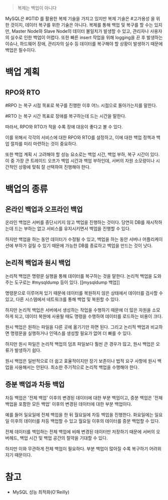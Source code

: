 > 복제는 백업이 아니다

MySQL은 #GTID 를 활용한 복제 기술을 가지고 있지만 복제 기술은 #고가용성 을 위한 것이지, 데이터 복구를 위한 기술은 아니다. 복제를 통해 백업 및 복구를 할 수는 있지만, Master Node와 Slave Node의 데이터 불일치가 발생할 수 있고, 관리자나 사용자의 실수로 인한 백업이 어렵다. 또한 빠른 insert 작업을 위해 logging을 끈 후 발생하는 이슈나, 하드웨어 장애, 관리자의 실수 등 데이터를 복구해야 할 상황이 발생하기 때문에 백업은 필수이다.

# 백업 계획
## RPO와 RTO
#RPO 는 복구 시점 목표로 복구를 진행한 이후 어느 시점으로 돌아가는지를 말한다.

#RTO 는 복구 시간 목표로 장애를 복구하는데 드는 시간을 말한다.

따라서, RPO와 RTO가 적을 수록 장애 대응이 좋다고 볼 수 있다.

이를 위해서 각각의 서비스에 대한 RPO와 RTO를 설정하고, 이에 대한 백업 정책과 백업 절차를 미리 마련하는 것이 중요하다.

또한 백업 계획 시 고려해야 할 성능 요소로는 백업 시간, 백업 부하, 복구 시간이 있다. 이 중 가장 큰 트레이드 오프가 백업 시간과 백업 부하인데, 서버의 자원 소모량이나 시간적인 상황에 맞춰 잘 선택하여 진행해야 한다.

# 백업의 종류
## 온라인 백업과 오프라인 백업
온라인 백업은 서버를 중단시키지 않고 백업을 진행하는 것이다. 당연히 DB를 재시작하는데 드는 부하는 없고 서비스를 유지시키면서 백업을 진행할 수 있다. 

하지만 백업을 하는 동안 데이터가 수정될 수 있고, 백업을 하는 동안 서버나 어플리케이션에 부하가 걸릴 수 있기 때문에 가능한 DB를 종료하고 백업을 만드는 것이 낫다.

## 논리적 백업과 원시 백업
논리적 백업은 명령문 실행을 통해 데이터를 복구하는 것을 말한다. 논리적 백업을 도와주는 도구로는 #mysqldump 등이 있다. [[mysqldump 백업]]


명령문으로 이루어져 있기 때문에 데이터를 복원하지 않은 상태에서 데이터를 검사할 수 있고, 다른 시스템에서 네트워크를 통해 백업 및 복원할 수 있다.

하지만 논리적 백업은 서버에서 생성하는 작업을 수행하기 때문에 더 많은 자원을 소모하게 되고, 데이터 복원에 사용될 때도 명령을 수행하여 데이터를 로드하는 비용이 크다.

원시 백업은 원하는 파일을 다른 곳에 옮기기만 하면 된다. 그리고 논리적 백업과 비교하면 명령문을 실행하거나 인덱스를 생성할 필요가 없어 더 빠를 수 있다.

하지만 원시 파일은 논리적 백업의 덤프 파일보다 훨씬 큰 경우가 많고, 원시 백업은 오류가 발생하기 쉽다.

원시 백업은 일반적으로 더 쉽고 효율적이지만 장기 보존이나 법적 요구 사항에 원시 백업을 사용해서는 안된다. 최소한 주기적으로 논리적 백업을 수행해야 한다.

## 증분 백업과 차등 백업
차등 백업은 '전체 백업' 이후의 변경된 데이터에 대한 부분 백업이고, 증분 백업은 '전체 백업을 포함한 모든 백업' 이후의 변경된 데이터에 대한 부분 백업이다.

예를 들어 일요일에 전체 백업을 한 뒤 월요일에 차등 백업을 진행한다. 화요일에는 일요일 이후의 데이터를 차등 백업할 수 있고 월요일 이후의 데이터를 증분 백업할 수 있다.

전체 데이터를 백업하는 전체 백업에 비해 변경된 데이터만 저장하기 때문에 서버의 오버헤드, 백업 시간 및 백업 공간의 절약을 기대할 수 있다.

하지만 이와 무관하게 전체 백업이 필요하다. 부분 백업이 많아질 수록 복구하기 어려위지기 때문이다.

# 참고
- MySQL 성능 최적화(O'Reilly)
